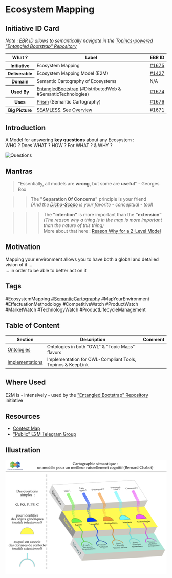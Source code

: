 Ecosystem Mapping
==

Initiative ID Card
-
_Note : EBR ID allows to semantically navigate in the <a href="https://www.topincs.com/EntangledBootstrap/">Topincs-powered "Entangled Bootstrap" Repository</a>_

<table>
    <thead>
        <tr>
            <th>What ?</th>
            <th>Label</th>
            <th>EBR ID</th>
        </tr>
    </thead>
    <tbody>
        <tr>
            <th>Initiative</th>
            <td>Ecosystem Mapping</td>
            <td><a href="https://www.topincs.com/EntangledBootstrap/1675">#1675</a></td>
        </tr>
        <tr>
            <th>Deliverable</th>
            <td>Ecosystem Mapping Model (E2M)</td>
            <td><a href="https://www.topincs.com/EntangledBootstrap/1427">#1427</a></td>
        </tr>
        <tr>
            <th>Domain</th>
            <td>Semantic Cartography of Ecosystems</td>
            <td>N/A</td>
        </tr>
        <tr>
            <th>Used By</th>
            <td><a href="https://github.com/iPlumb3r/EntangledBootstrap">EntangledBootstrap</a> (#DistributedWeb & #SemanticTechnologies)</td>
            <td><a href="https://www.topincs.com/EntangledBootstrap/1674">#1674</a></td>
        </tr>
        <tr>
            <th>Uses</th>
            <td><a href="https://github.com/iPlumb3r/Prism">Prism</a> (Semantic Cartography)</td>
            <td><a href="https://www.topincs.com/EntangledBootstrap/1676">#1676</a></td>
        </tr>
        <tr>
            <th>Big Picture</th>
            <td><a href="https://github.com/iPlumb3r/BigPicture">SEAMLESS</a>. See <a href="http://hubject.net/iPlumb3r/GitHub/BigPicture.html">Overview</a></td>
            <td><a href="https://www.topincs.com/EntangledBootstrap/1671">#1671</a></td>
        </tr>
    </tbody>
</table>

Introduction
-

A Model for answering __key questions__ about any Ecosystem :    
WHO ? Does WHAT ? HOW ? For WHAT ? & WHY ?

![Questions](https://github.com/iPlumb3r/EcosystemMappingModel/blob/master/images/Who-DoesWhat-How-ForWhat-Why.png)

Mantras
-
> "Essentially, all models are __wrong__, but some are __useful__" - Georges Box

>> The __"Separation Of Concerns"__ principle is your friend   
_(And the <a href="https://github.com/iPlumb3r/Dicho-Scope/blob/master/Introduction_EN.md">Dicho-Scope</a> is your favorite - conceptual - tool)_

>>> The __"intention"__ is more important than the __"extension"__   
_(The reason why a thing is in the map is more important than the nature of this thing)_   
More about that here : <a href="https://github.com/iPlumb3r/EcosystemMappingModel/blob/master/1_Semantic/ReasonWhyA2-LevelModel_EN.md">Reason Why for a 2-Level Model</a>

Motivation
-
Mapping your environment allows you to have both a global and detailed vision of it ...   
... in order to be able to better act on it

Tags
-
#EcosystemMapping <a href="https://www.topincs.com/EntangledBootstrap/2192">#SemanticCartography</a> #MapYourEnvironment #EffectuationMethodology #CompetitiveWatch #ProductWatch #MarketWatch #TechnologyWatch #ProductLifecycleManagement 

Table of Content
-
<table>
    <thead>
        <tr>
            <th>Section</th>
            <th>Description</th>
            <th>Comment</th>
        </tr>
    </thead>
    <tbody>
        <tr>
            <td><a href="https://github.com/iPlumb3r/EcosystemMappingModel/tree/master/6_Ontologies">Ontologies</a></td>
            <td>Ontologies in both "OWL" & "Topic Maps" flavors</td>
            <td></td>
        </tr>
        <tr>
            <td><a href="https://github.com/iPlumb3r/EcosystemMappingModel/blob/master/8_Implementations/ReadMd.md">Implementations</a></td>
            <td>Implementation for OWL-Compliant Tools, Topincs & KeepLink</td>
            <td></td>
        </tr>
    </tbody>
</table>

Where Used
-
E2M is - intensively - used by the <a href="https://github.com/iPlumb3r/EntangledBootstrap">"Entangled Bootstrap" Repository</a> initiative

Resources
-
* <a href="http://hubject.net/iPlumb3r/GitHub/Meta-Map.html">Context Map</a>  
* <a href="https://t.me/EcosystemMapping">"Public" E2M Telegram Group</a>

Illustration
-
![Illustration](https://github.com/iPlumb3r/EcosystemMapping/blob/master/images/EcosystemMapping_Communication.png)
